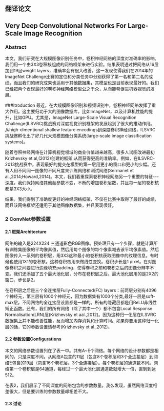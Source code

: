 ## 翻译论文 
## Very Deep Convolutional Networks For Large-Scale Image Recognition
### Abstract
本文，我们研究在大规模图像识别任务中，卷积神经网络的深度对准确率的影响。我们用一个由3X3卷积核组成的网络框架来进行实验。结果表明通过把网络从16层加到19层weight layers，准确率会有很大改善。这一发现使得我们在2014年的ImageNet Challenge比赛的定位和分类任务中分别获得了第一名和第二名的成绩。而且我们的研究成果也适用于其他数据集，其模型也是目前表现最好的。我们已经把两个表现最好的卷积神经网络模型公之于众，从而能够促进机器视觉的发展。

###Itroduction
最近，在大规模图像识别和视频识别中，卷积神经网络发挥了重大作用。这主要归功于大的图像数据库，比如ImageNet，以及计算机性能的提升，比如GPU。尤其是，ImageNet Large-Scale Visual Recognition Challenge(ILSVRC)挑战赛对深度视觉识别框架的发展起到了很大的推动作用。从high-dimentional shallow feature encodings到深度卷积神经网络，ILSVRC挑战赛孵化出了好几代大规模图像分类系统(large-scale image classification systems)。

随着卷积神经网络在计算机视觉领域的商业价值越来越高，很多人试图改进最初Krizhevsky et al,(2012)创建的框架,从而获得更高的准确率。例如，在ILSVRC-2013挑战赛中，表现最好的提交在模型的第一层用更小的窗口和更小的步幅。还有人用不同同一图像的不同尺度来训练网络和测试网络(Sermanet et al.,2014;Howard,2014)。本文，我们着重探索卷积神经网络另一个重要的特征---深度。我们保持网络其他超参数不变，不断的增加卷积层数，并且每一层的卷积核都是3X3大小。

结果，我们得到了准确度更好的神经网络框架，不仅在比赛中取得了最好的成绩，而且该网络框架还适用于其他图像数据集，并且表现很好。

### 2 ConvNet参数设置

#### 2.1 框架Architecture
网络的输入是224X224 三通道彩色RGB图像。预处理只有一个步骤，就是计算所有训练集图像的平均像素值，然后用每个图像的每个像素减去该平均像素值。然后图像传入一系列的卷积层，用3X3这种最小的卷积核获取图像中的纹理信息。有时候也使用1X1的卷积核，这种卷积核用来做线性变换。卷积步长是1 pixel。在对图像卷积之间要进行边缘填充padding，使得卷积之前和卷积之后的图像分辨率不变。我们还添加了五个最大池化层，分布在卷积层之后。最大池化层用的是2X2的窗口，步长是2。

在卷积层之后是三个全连接层Fully-Connected(FC) layers：前两层分别有4096个神经元，第三层有1000个神经元，因为数据集有1000个分类,最好一层是soft-max层。不同网络的全连接层设置都是一样的。所有的隐藏层都是用ReLU非线性矫正函数。还有，我们的所有网络（除了其中一个）都不包含Local Response Normalisation(LRN)层(Krizhevsky et aal.,2012)。因为这种归一化层在ILSVRC数据集上并不能改善性能，反而增加内存消耗和计算时间。如果你要用这种归一化层的话，它的参数设置请参考(Krizhevsky et al.,2012)。

#### 2.2 参数设置Configurations
本文的网络参数设置列在了表一中。共有A~E个网络。每个网络的设计参数都是相同的，只是深度不同。从网络A包含的11层（包含8个卷积层和3个全连接层）到网络E包含的19层（包含16个卷积层，3个全连接层）。每个卷积层的通道数不同。网络第一个卷积层是64通道，每经过一个最大池化层通道数就增大一倍，直到到达512。

在表2，我们展示了不同深度的网络包含的参数数量。我么发现，虽然网络深度相差很大，但是要训练的参数数量却相差不大。

#### 2.3 讨论






